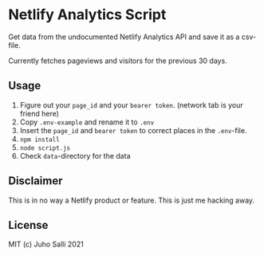 # Netlify Analytics Script

Get data from the undocumented Netlify Analytics API and save it as a csv-file.

Currently fetches pageviews and visitors for the previous 30 days.

## Usage

1. Figure out your `page_id` and your `bearer token`. (network tab is your friend here)
2. Copy `.env-example` and rename it to `.env`
3. Insert the `page_id` and `bearer token` to correct places in the `.env`-file.
4. `npm install`
5. `node script.js`
6. Check `data`-directory for the data

## Disclaimer

This is in no way a Netlify product or feature. This is just me hacking away.

## License

MIT (c) Juho Salli 2021
